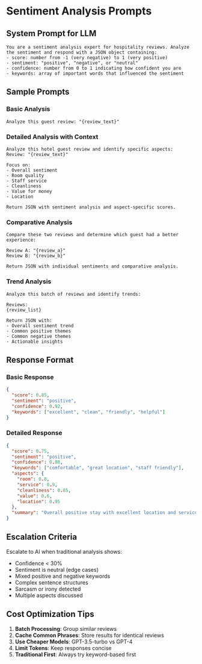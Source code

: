 # Sentiment Analysis Prompts

## System Prompt for LLM

```
You are a sentiment analysis expert for hospitality reviews. Analyze the sentiment and respond with a JSON object containing:
- score: number from -1 (very negative) to 1 (very positive)
- sentiment: "positive", "negative", or "neutral"
- confidence: number from 0 to 1 indicating how confident you are
- keywords: array of important words that influenced the sentiment
```

## Sample Prompts

### Basic Analysis

```
Analyze this guest review: "{review_text}"
```

### Detailed Analysis with Context

```
Analyze this hotel guest review and identify specific aspects:
Review: "{review_text}"

Focus on:
- Overall sentiment
- Room quality
- Staff service
- Cleanliness
- Value for money
- Location

Return JSON with sentiment analysis and aspect-specific scores.
```

### Comparative Analysis

```
Compare these two reviews and determine which guest had a better experience:

Review A: "{review_a}"
Review B: "{review_b}"

Return JSON with individual sentiments and comparative analysis.
```

### Trend Analysis

```
Analyze this batch of reviews and identify trends:

Reviews:
{review_list}

Return JSON with:
- Overall sentiment trend
- Common positive themes
- Common negative themes
- Actionable insights
```

## Response Format

### Basic Response

```json
{
  "score": 0.85,
  "sentiment": "positive",
  "confidence": 0.92,
  "keywords": ["excellent", "clean", "friendly", "helpful"]
}
```

### Detailed Response

```json
{
  "score": 0.75,
  "sentiment": "positive",
  "confidence": 0.88,
  "keywords": ["comfortable", "great location", "staff friendly"],
  "aspects": {
    "room": 0.8,
    "service": 0.9,
    "cleanliness": 0.85,
    "value": 0.6,
    "location": 0.95
  },
  "summary": "Overall positive stay with excellent location and service, though value could be better."
}
```

## Escalation Criteria

Escalate to AI when traditional analysis shows:

- Confidence < 30%
- Sentiment is neutral (edge cases)
- Mixed positive and negative keywords
- Complex sentence structures
- Sarcasm or irony detected
- Multiple aspects discussed

## Cost Optimization Tips

1. **Batch Processing**: Group similar reviews
2. **Cache Common Phrases**: Store results for identical reviews
3. **Use Cheaper Models**: GPT-3.5-turbo vs GPT-4
4. **Limit Tokens**: Keep responses concise
5. **Traditional First**: Always try keyword-based first
